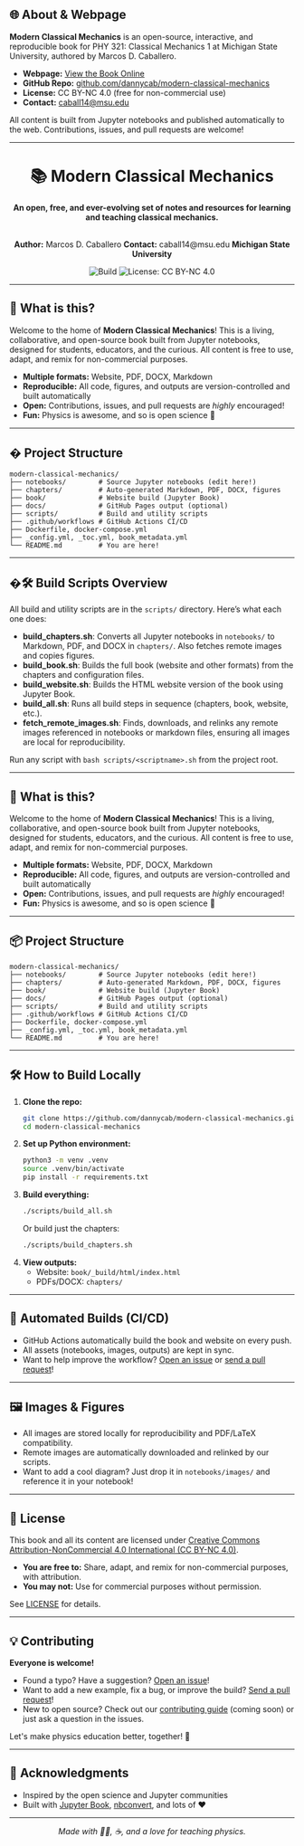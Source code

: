 ## 🌐 About & Webpage

**Modern Classical Mechanics** is an open-source, interactive, and reproducible book for PHY 321: Classical Mechanics 1 at Michigan State University, authored by Marcos D. Caballero.

- **Webpage:** [View the Book Online](https://dannycaballero.info/modern-classical-mechanics/)
- **GitHub Repo:** [github.com/dannycab/modern-classical-mechanics](https://github.com/dannycab/modern-classical-mechanics)
- **License:** CC BY-NC 4.0 (free for non-commercial use)
- **Contact:** caball14@msu.edu

All content is built from Jupyter notebooks and published automatically to the web. Contributions, issues, and pull requests are welcome!

---


<div align="center">

# 📚 Modern Classical Mechanics

**An open, free, and ever-evolving set of notes and resources for learning and teaching classical mechanics.**

<br>
<strong>Author:</strong> Marcos D. Caballero  
<strong>Contact:</strong> caball14@msu.edu  
<strong>Michigan State University</strong>

![Build](https://img.shields.io/badge/build-passing-brightgreen) ![License: CC BY-NC 4.0](https://img.shields.io/badge/license-CC--BY--NC%204.0-blue)

</div>

---

## 🚀 What is this?

Welcome to the home of **Modern Classical Mechanics**! This is a living, collaborative, and open-source book built from Jupyter notebooks, designed for students, educators, and the curious. All content is free to use, adapt, and remix for non-commercial purposes.

- **Multiple formats:** Website, PDF, DOCX, Markdown
- **Reproducible:** All code, figures, and outputs are version-controlled and built automatically
- **Open:** Contributions, issues, and pull requests are *highly* encouraged!
- **Fun:** Physics is awesome, and so is open science 🌟

---

## � Project Structure

```
modern-classical-mechanics/
├── notebooks/        # Source Jupyter notebooks (edit here!)
├── chapters/         # Auto-generated Markdown, PDF, DOCX, figures
├── book/             # Website build (Jupyter Book)
├── docs/             # GitHub Pages output (optional)
├── scripts/          # Build and utility scripts
├── .github/workflows # GitHub Actions CI/CD
├── Dockerfile, docker-compose.yml
├── _config.yml, _toc.yml, book_metadata.yml
└── README.md         # You are here!
```

---

## �🛠️ Build Scripts Overview

All build and utility scripts are in the `scripts/` directory. Here’s what each one does:

- **build_chapters.sh**: Converts all Jupyter notebooks in `notebooks/` to Markdown, PDF, and DOCX in `chapters/`. Also fetches remote images and copies figures.
- **build_book.sh**: Builds the full book (website and other formats) from the chapters and configuration files.
- **build_website.sh**: Builds the HTML website version of the book using Jupyter Book.
- **build_all.sh**: Runs all build steps in sequence (chapters, book, website, etc.).
- **fetch_remote_images.sh**: Finds, downloads, and relinks any remote images referenced in notebooks or markdown files, ensuring all images are local for reproducibility.

Run any script with `bash scripts/<scriptname>.sh` from the project root.

---

## 🚀 What is this?

Welcome to the home of **Modern Classical Mechanics**! This is a living, collaborative, and open-source book built from Jupyter notebooks, designed for students, educators, and the curious. All content is free to use, adapt, and remix for non-commercial purposes.

- **Multiple formats:** Website, PDF, DOCX, Markdown
- **Reproducible:** All code, figures, and outputs are version-controlled and built automatically
- **Open:** Contributions, issues, and pull requests are *highly* encouraged!
- **Fun:** Physics is awesome, and so is open science 🌟

---

## 📦 Project Structure

```
modern-classical-mechanics/
├── notebooks/        # Source Jupyter notebooks (edit here!)
├── chapters/         # Auto-generated Markdown, PDF, DOCX, figures
├── book/             # Website build (Jupyter Book)
├── docs/             # GitHub Pages output (optional)
├── scripts/          # Build and utility scripts
├── .github/workflows # GitHub Actions CI/CD
├── Dockerfile, docker-compose.yml
├── _config.yml, _toc.yml, book_metadata.yml
└── README.md         # You are here!
```

---

## 🛠️ How to Build Locally

1. **Clone the repo:**
   ```bash
   git clone https://github.com/dannycab/modern-classical-mechanics.git
   cd modern-classical-mechanics
   ```
2. **Set up Python environment:**
   ```bash
   python3 -m venv .venv
   source .venv/bin/activate
   pip install -r requirements.txt
   ```
3. **Build everything:**
   ```bash
   ./scripts/build_all.sh
   ```
   Or build just the chapters:
   ```bash
   ./scripts/build_chapters.sh
   ```
4. **View outputs:**
   - Website: `book/_build/html/index.html`
   - PDFs/DOCX: `chapters/`

---

## 🤖 Automated Builds (CI/CD)

- GitHub Actions automatically build the book and website on every push.
- All assets (notebooks, images, outputs) are kept in sync.
- Want to help improve the workflow? [Open an issue](https://github.com/dannycab/modern-classical-mechanics/issues) or [send a pull request](https://github.com/dannycab/modern-classical-mechanics/pulls)!

---

## 🖼️ Images & Figures

- All images are stored locally for reproducibility and PDF/LaTeX compatibility.
- Remote images are automatically downloaded and relinked by our scripts.
- Want to add a cool diagram? Just drop it in `notebooks/images/` and reference it in your notebook!

---

## 📝 License

This book and all its content are licensed under [Creative Commons Attribution-NonCommercial 4.0 International (CC BY-NC 4.0)](https://creativecommons.org/licenses/by-nc/4.0/).

- **You are free to:** Share, adapt, and remix for non-commercial purposes, with attribution.
- **You may not:** Use for commercial purposes without permission.

See [LICENSE](LICENSE) for details.

---

## 💡 Contributing

**Everyone is welcome!**

- Found a typo? Have a suggestion? [Open an issue](https://github.com/dannycab/modern-classical-mechanics/issues)!
- Want to add a new example, fix a bug, or improve the build? [Send a pull request](https://github.com/dannycab/modern-classical-mechanics/pulls)!
- New to open source? Check out our [contributing guide](CONTRIBUTING.md) (coming soon) or just ask a question in the issues.

Let's make physics education better, together! 🚀

---

## 🙏 Acknowledgments

- Inspired by the open science and Jupyter communities
- Built with [Jupyter Book](https://jupyterbook.org/), [nbconvert](https://nbconvert.readthedocs.io/), and lots of ❤️

---

<div align="center">

*Made with 🧑‍🔬, ☕, and a love for teaching physics.*

</div>
